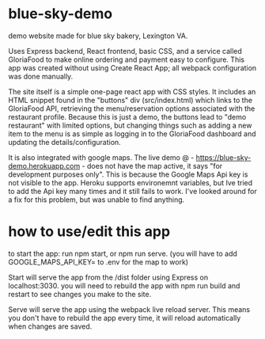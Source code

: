 # blue-sky-demo

demo website made for blue sky bakery, Lexington VA.

Uses Express backend, React frontend, basic CSS, and a service called GloriaFood to make online ordering and payment easy to configure. This app was created without using Create React App; all webpack configuration was done manually.

The site itself is a simple one-page react app with CSS styles. It includes an HTML snippet found in the "buttons" div
(src/index.html) which links to the GloriaFood API, retrieving the menu/reservation options associated with the restaurant profile. Because this is just a demo, the buttons lead to "demo restaurant" with limited options, but changing things such as adding a new item to the menu is as simple as logging in to the GloriaFood dashboard and updating the details/configuration.

It is also integrated with google maps. The live demo @ - https://blue-sky-demo.herokuapp.com - does not have the map active, it says "for development purposes only". This is because the Google Maps Api key is not visible to the app. Heroku supports environemnt variables, but Ive tried to add the Api key many times and it still fails to work. I've looked around for a fix for this problem, but was unable to find anything. 

# how to use/edit this app

to start the app: run npm start, or npm run serve.
(you will have to add GOOGLE_MAPS_API_KEY=<your-api-key> to .env for the map to work)

Start will serve the app from the /dist folder using Express on localhost:3030. you will need to rebuild the app with npm run build and restart to see changes you make to the site. 

Serve will serve the app using the webpack live reload server. This means you don't have to rebuild the app every time, it will reload automatically when changes are saved. 